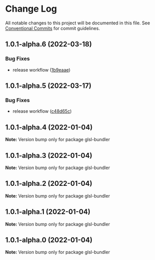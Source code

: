 # Change Log

All notable changes to this project will be documented in this file.
See [Conventional Commits](https://conventionalcommits.org) for commit guidelines.

## 1.0.1-alpha.6 (2022-03-18)


### Bug Fixes

* release workflow ([1b9eaae](https://github.com/plutotcool/glsl-bundler/commit/1b9eaaec6d05d5b1933b4d74e00fed2479ac6aa3))





## 1.0.1-alpha.5 (2022-03-17)


### Bug Fixes

* release workflow ([c48d65c](https://github.com/plutotcool/glsl-bundler/commit/c48d65c077077aca5cd590b224874bcfd5c1db48))





## 1.0.1-alpha.4 (2022-01-04)

**Note:** Version bump only for package glsl-bundler





## 1.0.1-alpha.3 (2022-01-04)

**Note:** Version bump only for package glsl-bundler





## 1.0.1-alpha.2 (2022-01-04)

**Note:** Version bump only for package glsl-bundler





## 1.0.1-alpha.1 (2022-01-04)

**Note:** Version bump only for package glsl-bundler





## 1.0.1-alpha.0 (2022-01-04)

**Note:** Version bump only for package glsl-bundler
